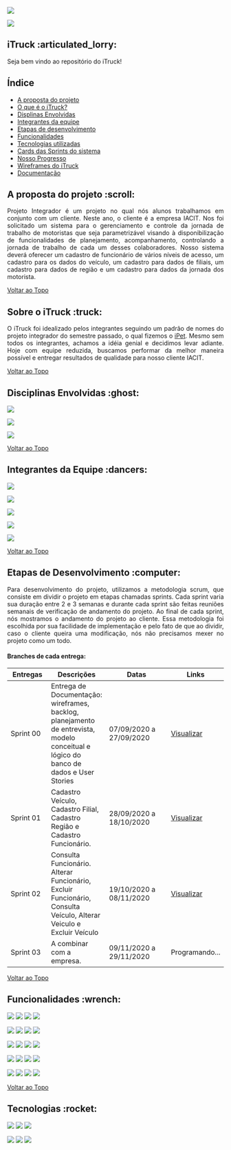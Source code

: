 <body>
    <nav>
        <p><img src="https://img.shields.io/badge/S%20T%20A%20T%20U%20S%20D%20O%20P%20R%20O%20J%20E%20T%20O-EM%20PROGRESSO-blueviolet"></p>
        <p><img src="https://img.shields.io/badge/S%20P%20R%20I%20N%20T%20A%20T%20U%20A%20L-SPRINT%2002-blue"></p>
        <p id="topo"><h1>iTruck :articulated_lorry:</h1></p>
        <p>Seja bem vindo ao repositório do iTruck!</p>
        <p><h2>Índice</h2></p>
        <ul>
            <li><a href="#proposta">A proposta do projeto</a></li>
            <li><a href="#sobre-itruck">O que é o iTruck?</a></li>
            <li><a href="#disciplinas">Displinas Envolvidas</a></li>
            <li><a href="#integrantes">Integrantes da equipe</a></li>
            <li><a href="#etapas">Etapas de desenvolvimento</a></li>
            <li><a href="#funcionalidades">Funcionalidades</a></li>
            <li><a href="#tecnologias">Tecnologias utilizadas</a></li>
            <li><a href="https://github.com/thaisrabelo/iTruck#">Cards das Sprints do sistema</a></li>
            <li><a href="https://github.com/thaisrabelo/iTruck#">Nosso Progresso</a></li>
            <li><a href="https://github.com/thaisrabelo/iTruck#">Wireframes do iTruck</a></li>
            <li><a href="https://github.com/thaisrabelo/iTruck#">Documentação</a></li>
        </ul>
    </nav>
        <section>
            <p><h2 id="proposta">A proposta do projeto :scroll:</h2></p>
            <p align="justify">Projeto Integrador é um projeto no qual nós alunos trabalhamos em conjunto com um cliente. Neste ano, o cliente é a empresa IACIT. Nos foi solicitado um sistema para o gerenciamento e controle da jornada de trabalho de motoristas que seja parametrizável visando à disponibilização de funcionalidades de planejamento, acompanhamento, controlando a jornada de trabalho de cada um desses colaboradores. Nosso sistema deverá oferecer um cadastro de funcionário de vários níveis de acesso, um cadastro para os dados do veículo, um cadastro para dados de filiais, um cadastro para dados de região e um cadastro para dados da jornada dos motorista. </p>
            <p><a href="#topo">Voltar ao Topo</a></p>
        </section>
        <section>
            <p><h2 id="sobre-itruck">Sobre o iTruck :truck:</h2></p>
            <p align="justify">O iTruck foi idealizado pelos integrantes seguindo um padrão de nomes do projeto integrador do semestre passado, o qual fizemos o <a href="https://github.com/MatheusCoxxxta/ipet-app">iPet</a>. Mesmo sem todos os integrantes, achamos a idéia genial e decidimos levar adiante. Hoje com equipe reduzida, buscamos performar da melhor maneira possível e entregar resultados de qualidade para nosso cliente IACIT.</p>
            <p><a href="#topo">Voltar ao Topo</a></p>
        </section>
        <section><p><h2 id="disciplinas">Disciplinas Envolvidas :ghost:</h2></p>
            <p><img src="https://img.shields.io/badge/Engenharia%20de%20Software%20I-Prof%C2%AA%20Ma.%20Juliana%20Forin%20Pasquini%20Martinez-blueviolet"></p>
            <p><img src="https://img.shields.io/badge/Sistemas%20de%20Informa%C3%A7%C3%A3o-Prof%C2%BA%20Me.%20Claudio%20Etelvino%20de%20LimaiI-blueviolet"></p>
            <p><img src="https://img.shields.io/badge/Linguagem%20de%20Programa%C3%A7%C3%A3o-Prof%C2%BA%20Me.%20Reinaldo%20Gen%20Ichiro%20ArakakiI-blueviolet"></p>
            <p><a href="#topo">Voltar ao Topo</a></p>
        </section>
        <section>
            <p><h2 id="integrantes">Integrantes da Equipe :dancers:</h2></p>
            <p><a href="https://www.linkedin.com/in/thais-rabelo/"><img src="https://img.shields.io/badge/Scrum%20Master-Thais%20Rabelo-blue"></a></p>
            <p><a href="#"><img src="https://img.shields.io/badge/Product%20Owner%2F%20Dev%20Team-Camila%20Pacheco-blue"></a></p>
            <p><a href="#"><img src="https://img.shields.io/badge/Dev%20Team-Pedro%20Reginaldo-blue"></a></p>
            <p><a href="#"><img src="https://img.shields.io/badge/Dev%20Team-Leandro%20Gomes-blue"></a></p>
            <p><a href="#"><img src="https://img.shields.io/badge/Dev%20Team-Talita%20Marques-blue"></a></p>
            <p><a href="#topo">Voltar ao Topo</a></p>
        </section>
        <section>
            <p><h2 id="etapas">Etapas de Desenvolvimento :computer: </h1></p>
            <p align="justify">Para desenvolvimento do projeto, utilizamos a metodologia scrum, que consiste em dividir o projeto em etapas chamadas sprints. Cada sprint varia sua duração entre 2 e 3 semanas e durante cada sprint são feitas reuniões semanais de verificação de andamento do projeto. Ao final de cada sprint, nós mostramos o andamento do projeto ao cliente. Essa metodologia foi escolhida por sua facilidade de implementação e pelo fato de que ao dividir, caso o cliente queira uma modificação, nós não precisamos mexer no projeto como um todo. <br><h4>Branches de cada entrega:</h4></p>
    <table>
              <thead>
                     <th width=100px>Entregas</th>
                     <th>Descrições</th>
                     <th width=215px>Datas</th>
                     <th>Links</th>
              </thead>
              <tbody>
                     <tr>
                         <td>Sprint 00</td>
                            <td>Entrega de Documentação: wireframes, backlog, planejamento de entrevista, modelo conceitual e lógico do banco de dados e User Stories</td>
                            <td>07/09/2020 a 27/09/2020</td>
                            <td><a href="https://github.com/thaisrabelo/iTruck/tree/sprint00">Visualizar</td>
                     </tr>
                     <tr>
                            <td>Sprint 01</td>
                            <td>Cadastro Veículo, Cadastro Filial, Cadastro Região e Cadastro Funcionário.</td>
                            <td>28/09/2020 a 18/10/2020</td>
                            <td><a href="https://github.com/thaisrabelo/iTruck/tree/sprint01">Visualizar</td>
                     </tr>
                     <tr>
                            <td>Sprint 02</td>
                            <td> Consulta Funcionário. Alterar Funcionário, Excluir Funcionário, Consulta Veículo, Alterar Veiculo e Excluir Veículo</td>
                            <td>19/10/2020 a 08/11/2020</td>
                            <td><a href="https://github.com/thaisrabelo/iTruck/tree/sprint02">Visualizar</a></td>
                     </tr>
                      <tr>
                            <td>Sprint 03</td>
                            <td>A combinar com a empresa.</td>
                            <td>09/11/2020 a 29/11/2020</td>
                            <td>Programando...</td>
                     </tr>
              </tbody>
       </table>
    <p><a href="#topo">Voltar ao Topo</a></p>
        </section>
        <section>
            <p><h2 id="funcionalidades">Funcionalidades :wrench: </h2></p>
            <p><img src="https://img.shields.io/badge/Cadastrar%20Funcion%C3%A1rio-PRONTO-success">  <img src="https://img.shields.io/badge/Visualizar%20Funcion%C3%A1rio-PRONTO-success">  <img src="https://img.shields.io/badge/Atualizar%20Funcion%C3%A1rio-PRONTO-success">  <img src="https://img.shields.io/badge/Deletar%20Funcion%C3%A1rio-PRONTO-success"></p>
            <p><img src="https://img.shields.io/badge/Cadastrar%20Ve%C3%ADculo-PRONTO-success">  <img src="https://img.shields.io/badge/Visualizar%20Ve%C3%ADculo-PRONTO-success">  <img src="https://img.shields.io/badge/Atualizar%20Ve%C3%ADculo-PRONTO-success">  <img src="https://img.shields.io/badge/Deletar%20Ve%C3%ADculo-PRONTO-success"></p>
            <p><img src="https://img.shields.io/badge/Cadastrar%20Filial-PRONTO-success">  <img src="https://img.shields.io/badge/Visualzar%20Filial-EM ANDAMENTO-yellow">  <img src="https://img.shields.io/badge/Atualizar%20Filial-EM ANDAMENTO-yellow">  <img src="https://img.shields.io/badge/Deletar%20Filial-EM ANDAMENTO-yellow"></p>
            <p><img src="https://img.shields.io/badge/Cadastrar%20Estado-PRONTO-success">  <img src="https://img.shields.io/badge/Visualzar%20Estado-EM ANDAMENTO-yellow">  <img src="https://img.shields.io/badge/Atualizar%20Estado-EM ANDAMENTO-yellow">  <img src="https://img.shields.io/badge/Deletar%20Estado-EM ANDAMENTO-yellow"></p>
            <p><img src="https://img.shields.io/badge/Cadastrar%20Jornada-EM ANDAMENTO-yellow">  <img src="https://img.shields.io/badge/Visualzar%20Jornada-EM ANDAMENTO-yellow">  <img src="https://img.shields.io/badge/Atualizar%20Jornada-EM ANDAMENTO-yellow">  <img src="https://img.shields.io/badge/Deletar%20Jornada-EM ANDAMENTO-yellow"></p>
             <p><a href="#topo">Voltar ao Topo</a></p>
        </section>
        <section>
            <p><h2 id="tecnologias">Tecnologias :rocket: </h2></p>
            <p><img src="https://img.shields.io/badge/tecnologias-Java%20JDK%208-orange">  <img src="https://img.shields.io/badge/tecnologias-Java%20JRE-orange"> <img src="https://img.shields.io/badge/tecnologias-PostgreSQL%20JDBC%3A%2042.2.16-orange"></p>
            <p><img src="https://img.shields.io/badge/prototipação-Figma-ff69b4">  <img src="https://img.shields.io/badge/tecnologias-GitHub-lightblue"> <img src="https://img.shields.io/badge/tecnologias-Microsoft%20Teams-blue"></p>
</nav>
</body>



